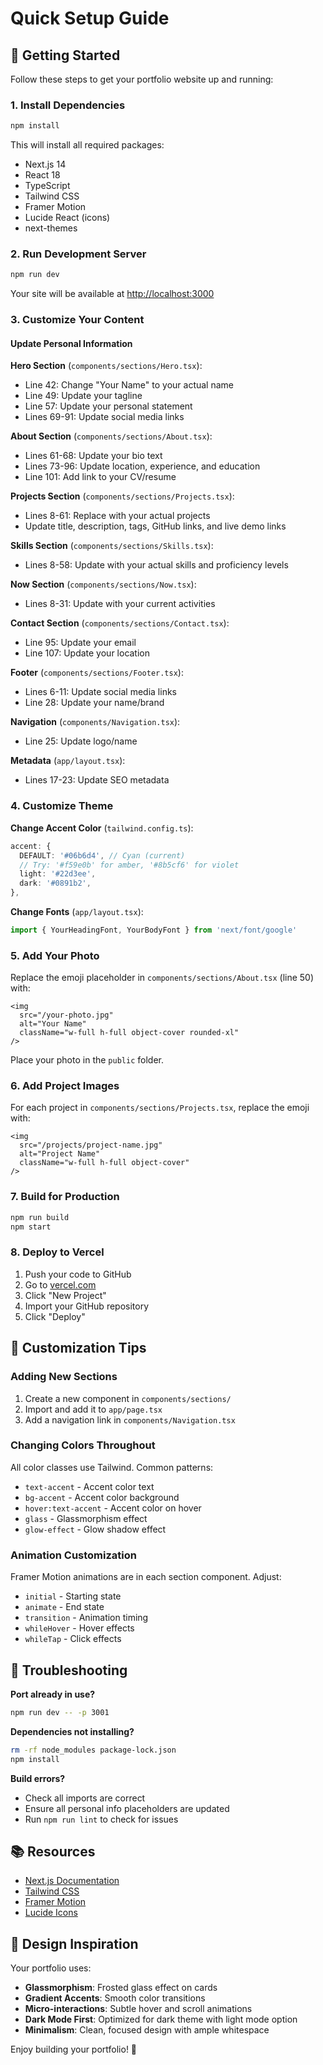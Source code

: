 # Quick Setup Guide

## 🚀 Getting Started

Follow these steps to get your portfolio website up and running:

### 1. Install Dependencies

```bash
npm install
```

This will install all required packages:
- Next.js 14
- React 18
- TypeScript
- Tailwind CSS
- Framer Motion
- Lucide React (icons)
- next-themes

### 2. Run Development Server

```bash
npm run dev
```

Your site will be available at [http://localhost:3000](http://localhost:3000)

### 3. Customize Your Content

#### Update Personal Information

**Hero Section** (`components/sections/Hero.tsx`):
- Line 42: Change "Your Name" to your actual name
- Line 49: Update your tagline
- Line 57: Update your personal statement
- Lines 69-91: Update social media links

**About Section** (`components/sections/About.tsx`):
- Lines 61-68: Update your bio text
- Lines 73-96: Update location, experience, and education
- Line 101: Add link to your CV/resume

**Projects Section** (`components/sections/Projects.tsx`):
- Lines 8-61: Replace with your actual projects
- Update title, description, tags, GitHub links, and live demo links

**Skills Section** (`components/sections/Skills.tsx`):
- Lines 8-58: Update with your actual skills and proficiency levels

**Now Section** (`components/sections/Now.tsx`):
- Lines 8-31: Update with your current activities

**Contact Section** (`components/sections/Contact.tsx`):
- Line 95: Update your email
- Line 107: Update your location

**Footer** (`components/sections/Footer.tsx`):
- Lines 6-11: Update social media links
- Line 28: Update your name/brand

**Navigation** (`components/Navigation.tsx`):
- Line 25: Update logo/name

**Metadata** (`app/layout.tsx`):
- Lines 17-23: Update SEO metadata

### 4. Customize Theme

**Change Accent Color** (`tailwind.config.ts`):

```typescript
accent: {
  DEFAULT: '#06b6d4', // Cyan (current)
  // Try: '#f59e0b' for amber, '#8b5cf6' for violet
  light: '#22d3ee',
  dark: '#0891b2',
},
```

**Change Fonts** (`app/layout.tsx`):

```typescript
import { YourHeadingFont, YourBodyFont } from 'next/font/google'
```

### 5. Add Your Photo

Replace the emoji placeholder in `components/sections/About.tsx` (line 50) with:

```tsx
<img 
  src="/your-photo.jpg" 
  alt="Your Name"
  className="w-full h-full object-cover rounded-xl"
/>
```

Place your photo in the `public` folder.

### 6. Add Project Images

For each project in `components/sections/Projects.tsx`, replace the emoji with:

```tsx
<img 
  src="/projects/project-name.jpg" 
  alt="Project Name"
  className="w-full h-full object-cover"
/>
```

### 7. Build for Production

```bash
npm run build
npm start
```

### 8. Deploy to Vercel

1. Push your code to GitHub
2. Go to [vercel.com](https://vercel.com)
3. Click "New Project"
4. Import your GitHub repository
5. Click "Deploy"

## 📝 Customization Tips

### Adding New Sections

1. Create a new component in `components/sections/`
2. Import and add it to `app/page.tsx`
3. Add a navigation link in `components/Navigation.tsx`

### Changing Colors Throughout

All color classes use Tailwind. Common patterns:
- `text-accent` - Accent color text
- `bg-accent` - Accent color background
- `hover:text-accent` - Accent color on hover
- `glass` - Glassmorphism effect
- `glow-effect` - Glow shadow effect

### Animation Customization

Framer Motion animations are in each section component. Adjust:
- `initial` - Starting state
- `animate` - End state
- `transition` - Animation timing
- `whileHover` - Hover effects
- `whileTap` - Click effects

## 🐛 Troubleshooting

**Port already in use?**
```bash
npm run dev -- -p 3001
```

**Dependencies not installing?**
```bash
rm -rf node_modules package-lock.json
npm install
```

**Build errors?**
- Check all imports are correct
- Ensure all personal info placeholders are updated
- Run `npm run lint` to check for issues

## 📚 Resources

- [Next.js Documentation](https://nextjs.org/docs)
- [Tailwind CSS](https://tailwindcss.com/docs)
- [Framer Motion](https://www.framer.com/motion/)
- [Lucide Icons](https://lucide.dev/)

## 🎨 Design Inspiration

Your portfolio uses:
- **Glassmorphism**: Frosted glass effect on cards
- **Gradient Accents**: Smooth color transitions
- **Micro-interactions**: Subtle hover and scroll animations
- **Dark Mode First**: Optimized for dark theme with light mode option
- **Minimalism**: Clean, focused design with ample whitespace

Enjoy building your portfolio! 🚀
